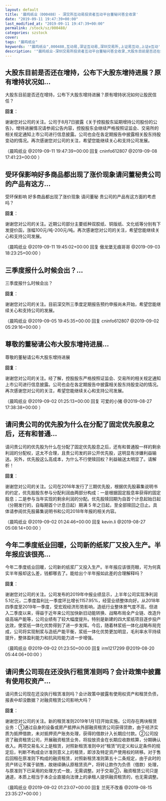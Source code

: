 ```yaml
---
layout: default
title: '晨鸣纸业（000488）- 深交所互动易投资者互动平台董秘问答全收录'
date: "2019-09-11 19:47:39+00:00"
last_modified_at: "2019-09-11 19:47:39+00:00"
permalink: /stock/sz/000488/
categories: szstock
cover: 
tags: "晨鸣纸业"
keywords: '"晨鸣纸业",000488,互动易,深证互动易,深圳交易所,上证易互动,上证e互动'
description: '"晨鸣纸业-深圳交易所投资者互动平台董秘问答全收录,大股东目前是否还在增持，公布下大股东增持进展？原有增持状况如何让股民信任？"'
---
```


## 大股东目前是否还在增持，公布下大股东增持进展？原有增持状况如...

大股东目前是否还在增持，公布下大股东增持进展？原有增持状况如何让股民信任？

**回复**：

谢谢您对公司的关注。公司于8月7日披露《关于控股股东延期增持公司股份的公告》，增持进展情况请参阅公告内容，控股股东会继续严格按照证监会、交易所的相关规定通知上市公司进行信息披露。公司也会在各定期报告中披露相关股东持股变动的情况。再次感谢您对公司的关注，希望您能继续关心和支持公司发展。 

（晨鸣纸业  @2019-09-11 19:47:39+00:00 回复 cninfo612807  @2019-09-08 17:41:23+00:00 ）

## 受环保影响好多商品都出现了涨价现象请问董秘贵公司的产品有这方...

受环保影响 好多商品都出现了涨价现象 请问董秘 贵公司的产品有这方面的考虑吗？

**回复**：

谢谢您对公司的关注。近期公司部分主要纸种双胶纸、铜版纸、文化纸等分别有下发提价函，涨幅100元/吨-200元/吨。再次感谢您对公司的关注，希望您能继续关心和支持公司发展。 

（晨鸣纸业  @2019-09-11 19:45:02+00:00 回复 傲龙堡无痕哥哥  @2019-09-03 18:23:25+00:00 ）

## 三季度报什么时候会出？...

三季度报什么时候会出？

**回复**：

谢谢您对公司的关注。目前深交所三季度定期报告预约申报尚未开始，希望您能继续关心和支持公司的发展。 

（晨鸣纸业  @2019-09-05 19:45:35+00:00 回复 cninfo612807  @2019-09-02 05:29:16+00:00 ）

## 尊敬的董秘请公布大股东增持进展...

尊敬的董秘请公布大股东增持进展

**回复**：

谢谢您对公司的关注。经了解，控股股东严格按照证监会、交易所的相关规定通知上市公司进行信息披露。公司也会在各定期报告中披露相关股东持股变动的情况。再次感谢您对公司的关注，希望您能继续关心和支持公司发展。 

（晨鸣纸业  @2019-09-02 01:25:13+00:00 回复 可爱的小猪  @2019-08-27 17:38:38+00:00 ）

## 请问贵公司的优先股为什么在分配了固定优先股息之后，还有和普通...

请问贵公司的优先股为什么在分配了固定优先股息之后，还有和普通股一样的剩余利润的分配权，这太不合理，且贵公司发的非公开优先股，这明显有涉嫌利益输送。另外，优先股这么高成本，为什么不行使赎回权？利益输送太明显了。请解析！

**回复**：

谢谢您对公司的关注。公司在2016年发行了三期优先股，根据优先股募集说明书的约定，优先股股东参与分配利润由两部分构成：一是根据固定股息率获得的固定股息；二是参与当年实现的剩余利润的分配。优先股赎回期为自首个计息起始日起（分期发行的，自每期首个计息日起）期满 5 年之日起，至全部赎回之日止。具体请参阅优先股募集说明书和公司2018年年报的相关内容。 

（晨鸣纸业  @2019-09-02 01:24:46+00:00 回复 kevin.li  @2019-08-27 05:08:14+00:00 ）

## 今年二季度纸业回暖，公司新的纸浆厂又投入生产。半年报应该很亮...

今年二季度纸业回暖，公司新的纸浆厂又投入生产。半年报应该很亮眼，可为何真实半年报却这么差，钱都哪去了。能给出个半年报如此差的合理解释吗？

**回复**：

谢谢您对公司的关注。公司发布的2019年中报业绩显示，上半年公司实现净利润5.1亿元，二季度盈利比一季度环比增长1157.95%，经营业绩整体向好。从2018年四季度至2019年一季度，受宏观经济形势影响，造纸行业整体景气度不高，但进入二季度以来，得益于近年来公司加快新旧动能转换、战略布局全产业链、改造升级高端产能等，公司业绩有了较大幅度提升。特别是新建的四大浆纸项目逐步投产达效，使浆纸一体化优势得到了进一步发挥。今后，随着林浆纸一体化战略布局完成，公司将实现制浆与造纸产能平衡，浆纸一体化优势更加明显，毛利率水平持续提升，整体盈利能力和抗风险能力进一步增强。 

（晨鸣纸业  @2019-09-02 01:23:50+00:00 回复 irm1217299  @2019-08-20 05:44:06+00:00 ）

## 请问贵公司现在还没执行租赁准则吗？会计政策中披露有使用权资产...

请问贵公司现在还没执行租赁准则吗？会计政策中披露有使用权资产和租赁负债，报表中却没数据？对融资租赁公司影响大吗？

**回复**：

谢谢您对公司的关注。新的租赁准则2019年1月1日开始实施。公司存在两块租赁业务：①通过自身的设备或房产抵押从外部融资租赁公司获得贷款，由于经济实质为抵押借款，未对抵押资产账务处理，获得的借款计入长期应付款。②公司投资了融资租赁公司，开展融资租赁业务，将投放资金在长期应收款核算，分期确认收入。两项交易名义上是租赁，对照新租赁准则中对“租赁”的定义和认定条件的规定后，判断不构成会计准则意义上的租赁，即涉及特定资产使用权的转移。对于售后回租在原准则下构成的融资租赁，对照新租赁准则第五十二条规定，由于此时的资产转让不属于销售，故继续确认原租赁资产，将转让款作为负债（借款）处理，与原准则下已采用的处理方式一致，无需调整。对于交易②，融资租赁公司只是通道，本质上相当于本企业直接向法律上的承租人提供融资租赁的，也无需调整。 

（晨鸣纸业  @2019-09-02 01:23:07+00:00 回复 兰死不改香  @2019-08-15 23:35:27+00:00 ）

